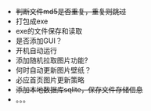 * ~~判断文件md5是否重复，重复则跳过~~
* 打包成exe
* exe的文件保存和读取
* 是否添加GUI？
* 开机自动运行
* 添加随机拉取图片功能?
* 何时自动更新图片壁纸？
* 必应首页图片更新策略
* ~~添加本地数据库sqlite，保存文件存储信息~~
* 。。。